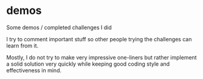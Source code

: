 demos
=====

Some demos / completed challenges I did

I try to comment important stuff so other people trying the challenges can learn from it.

Mostly, I do not try to make very impressive one-liners but rather implement a solid solution very quickly while keeping good coding style and effectiveness in mind.
